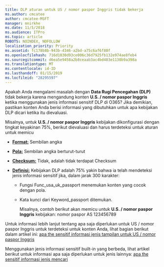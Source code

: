 ```yaml
---
title: DLP aturan untuk US / nomor paspor Inggris tidak bekerja
ms.author: cmcatee
author: cmcatee-MSFT
manager: mnirkhe
ms.date: 11/5/2018
ms.audience: ITPro
ms.topic: article
ROBOTS: NOINDEX, NOFOLLOW
localization_priority: Priority
ms.assetid: fc178b8b-943b-4346-a2bd-a75c6af6f80f
ms.openlocfilehash: 716d1030d93ce006c36d7925fb132e974ae8feb4
ms.sourcegitcommit: d6ea5e9458a2b8ceaab3ac4bd483e1130b9a398a
ms.translationtype: MT
ms.contentlocale: id-ID
ms.lasthandoff: 01/15/2019
ms.locfileid: "28295597"
---
```

Apakah Anda mengalami masalah dengan **Data Rugi Pencegahan (DLP)** tidak bekerja karena mengandung konten **U.S. / nomor paspor Inggris** ketika menggunakan jenis informasi sensitif DLP di O365? Jika demikian, pastikan konten Anda berisi informasi yang dibutuhkan untuk apa kebijakan DLP dicari ketika itu dievaluasi. 
  
Misalnya, untuk **U.S. / nomor paspor Inggris** kebijakan dikonfigurasi dengan tingkat keyakinan 75%, berikut dievaluasi dan harus terdeteksi untuk aturan untuk memicu 
  
- **[Format:](https://docs.microsoft.com/en-us/office365/securitycompliance/what-the-sensitive-information-types-look-for#format-77)** Sembilan angka 
    
- **[Pola:](https://docs.microsoft.com/en-us/office365/securitycompliance/what-the-sensitive-information-types-look-for#pattern-77)** Sembilan angka berturut-turut 
    
- **[Checksum:](https://docs.microsoft.com/en-us/office365/securitycompliance/what-the-sensitive-information-types-look-for#checksum-76)** Tidak, adalah tidak terdapat Checksum 
    
- **[Definisi:](https://docs.microsoft.com/en-us/office365/securitycompliance/what-the-sensitive-information-types-look-for#definition-77)** Kebijakan DLP adalah 75% yakin bahwa ia telah mendeteksi jenis informasi sensitif jika, dalam jarak 300 karakter: 
    
  - Fungsi Func_usa_uk_passport menemukan konten yang cocok dengan pola.
    
  - Kata kunci dari Keyword_passport ditemukan.
    
    Misalnya, contoh berikut akan memicu untuk **U.S. / nomor paspor Inggris** kebijakan: nomor paspor AS 123456789 
    
Untuk informasi lebih lanjut tentang apa saja diperlukan untuk US / nomor paspor Inggris untuk terdeteksi untuk konten Anda, lihat bagian berikut dalam artikel ini: [apa the sensitif informasi jenis tampilan untuk US / nomor paspor Inggris](https://docs.microsoft.com/en-us/office365/securitycompliance/what-the-sensitive-information-types-look-for#us--uk-passport-number)
  
Menggunakan jenis informasi sensitif built-in yang berbeda, lihat artikel berikut untuk informasi apa saja diperlukan untuk jenis lainnya: [apa the sensitif informasi jenis mencari](https://docs.microsoft.com/en-us/office365/securitycompliance/what-the-sensitive-information-types-look-for)
  

